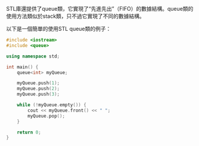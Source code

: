 STL庫還提供了queue類，它實現了“先進先出”（FIFO）的數據結構。queue類的使用方法類似於stack類，只不過它實現了不同的數據結構。

以下是一個簡單的使用STL queue類的例子：

```c++
#include <iostream>
#include <queue>

using namespace std;

int main() {
    queue<int> myQueue;

    myQueue.push(1);
    myQueue.push(2);
    myQueue.push(3);

    while (!myQueue.empty()) {
        cout << myQueue.front() << " ";
        myQueue.pop();
    }

    return 0;
}

```
